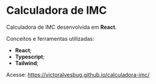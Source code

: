 # Calculadora de IMC

Calculadora de IMC desenvolvida em **React**.

Conceitos e ferramentas utilizadas:

- **React**;
- **Typescript**;
- **Tailwind**;

Acesse: https://victoralvesbug.github.io/calculadora-imc/